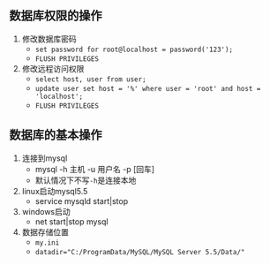 ## 数据库权限的操作
1. 修改数据库密码
    - `set password for root@localhost = password('123');`
    - `FLUSH PRIVILEGES`
2. 修改远程访问权限
    - `select host, user from user;`
    - `update user set host = '%' where user = 'root' and host = 'localhost';`
    - `FLUSH PRIVILEGES`

## 数据库的基本操作
1. 连接到mysql
    - mysql -h 主机 -u 用户名 -p [回车]
    - 默认情况下不写`-h`是连接本地
2. linux启动mysql5.5
    - service mysqld start|stop
3. windows启动
    - net start|stop mysql
4. 数据存储位置
    - `my.ini`
    - `datadir="C:/ProgramData/MySQL/MySQL Server 5.5/Data/"`